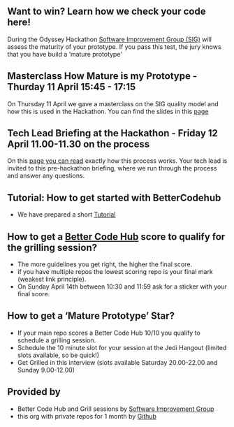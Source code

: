 ## Want to win? Learn how we check your code here!

During the Odyssey Hackathon [Software Improvement Group (SIG)](https://softwareimprovementgroup.com) will assess the maturity of your prototype. If you pass this test, the jury knows that you have build a ‘mature prototype’

## Masterclass How Mature is my Prototype - Thurday 11 April 15:45 - 17:15

On Thursday 11 April we gave a masterclass on the SIG quality model and how this is used in the Hackathon. You can find the slides in this [page](https://odysseyhack.github.io/masterclass)


## Tech Lead Briefing at the Hackathon - Friday 12 April 11.00-11.30 on the process

On this [page you can read](https://odysseyhack.github.io/the-evaluation) exactly how this process works. Your tech lead is invited to this pre-hackathon briefing, where we run through the process and answer any questions.

## Tutorial: How to get started with BetterCodehub
- We have prepared a short [Tutorial](https://odysseyhack.github.io/tutorial)

## How to get a [Better Code Hub](https://bettercodehub.com) score to qualify for the grilling session?
- The more guidelines you get right, the higher the final score.
- if you have multiple repos the lowest scoring repo is your final mark (weakest link principle).
- On Sunday April 14th between 10:30 and 11:59 ask for a sticker with your final score.

## How to get a ‘Mature Prototype’ Star?
- If your main repo scores a Better Code Hub 10/10 you qualify to schedule a grilling session.
- Schedule the 10 minute slot for your session at the Jedi Hangout (limited slots available, so be quick!)
- Get Grilled in this interview (slots available Saturday 20.00-22.00 and Sunday 9.00-12.00)

## Provided by
- Better Code Hub and Grill sessions by [Software Improvement Group](https://softwareimprovementgroup.eu) 
- this org with private repos for 1 month by [Github](https://github.com)
